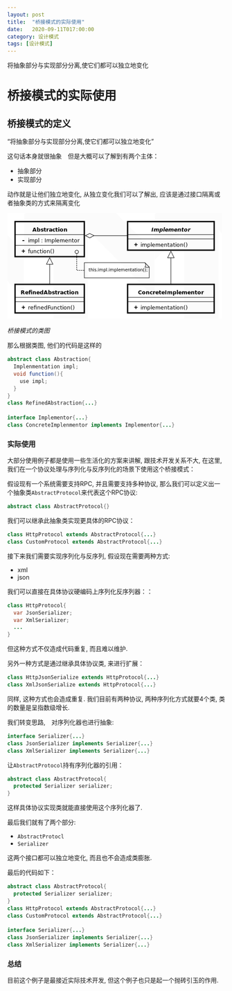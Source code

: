 ```yaml
---
layout: post
title:  "桥接模式的实际使用"
date:   2020-09-11T017:00:00
category: 设计模式
tags: [设计模式]
---
```


将抽象部分与实现部分分离,使它们都可以独立地变化

# 桥接模式的实际使用

## 桥接模式的定义

“将抽象部分与实现部分分离,使它们都可以独立地变化”

这句话本身就很抽象　但是大概可以了解到有两个主体：

- 抽象部分
- 实现部分

动作就是让他们独立地变化, 从独立变化我们可以了解出, 应该是通过接口隔离或者抽象类的方式来隔离变化

![截图录屏_选择区域_20200911111819](/assets/截图录屏_选择区域_20200911111819.png)

_桥接模式的类图_

那么根据类图, 他们的代码是这样的

```java
abstract class Abstraction{
  Implenmentation impl;
  void function(){
    use impl;
  }
}
class RefinedAbstraction{...}

interface Implementor{...}
class ConcreteImplenmentor implements Implementor{...}
```

### 实际使用

大部分使用例子都是使用一些生活化的方案来讲解, 跟技术开发关系不大, 在这里,　我们在一个协议处理与序列化与反序列化的场景下使用这个桥接模式：

假设现有一个系统需要支持RPC, 并且需要支持多种协议, 那么我们可以定义出一个抽象类`AbstractProtocol`来代表这个RPC协议:

```java
abstract class AbstractProtocol{}
```

我们可以继承此抽象类实现更具体的RPC协议：

```java
class HttpProtocol extends AbstractProtocol{...}
class CustomProtocol extends AbstractProtocol{...}
```

接下来我们需要实现序列化与反序列, 假设现在需要两种方式:

- xml
- json

我们可以直接在具体协议硬编码上序列化反序列器：：

```java
class HttpProtocol{
  var JsonSerializer;
  var XmlSerializer;
  ...
}
```

但这种方式不仅造成代码重复, 而且难以维护.

另外一种方式是通过继承具体协议类, 来进行扩展：

```java
class HttpJsonSerialize extends HttpProtocol{...}
class XmlJsonSerialize extends HttpProtocol{...}
```

同样, 这种方式也会造成重复. 我们目前有两种协议, 两种序列化方式就要4个类, 类的数量是呈指数级增长.

我们转变思路,　对序列化器也进行抽象:

```java
interface Serializer{...}
class JsonSerializer implements Serializer{...}
class XmlSerializer implements Serializer{...}
```

让`AbstractProtocol`持有序列化器的引用：

```java
abstract class AbstractProtocol{
  protected Serializer serializer;
}
```

这样具体协议实现类就能直接使用这个序列化器了.

最后我们就有了两个部分:

- `AbstractProtocl`
- `Serializer`

这两个接口都可以独立地变化, 而且也不会造成类膨胀.

最后的代码如下：

```java
abstract class AbstractProtocol{
  protected Serializer serializer;
}
class HttpProtocol extends AbstractProtocol{...}
class CustomProtocol extends AbstractProtocol{...}

interface Serializer{...}
class JsonSerializer implements Serializer{...}
class XmlSerializer implements Serializer{...}
```

### 总结

目前这个例子是最接近实际技术开发, 但这个例子也只是起一个抛砖引玉的作用.